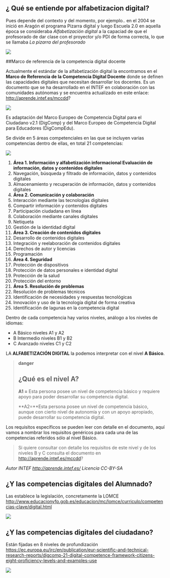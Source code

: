 ## ¿ Qué se entiende por alfabetizacion digital?
Pues depende del contexto y del momento, por ejemplo.. en el 2004 se inició en Aragón el programa Pizarra digital y luego Escuela 2.0 en aquella época se consideraba *Alfabetización digital* a la capaciad de que el profesorado de dar clase con el proyector y/o PDI de forma correcta, lo que se llamaba *La pizarra del profesorado*

![](/assets/HOJARUTA.jpg)

##Marco de referencia de la competencia digital docente

Actualmente el estándar de la alfabetización digital la encontramos en el **Marco de Referencia de la Competencia Digital Docente** donde se definen las capacidades digitales que necesitan desarrollar los docentes. Es un documento que se ha desarrollado en el INTEF en colaboración con las comunidades autónomas y se encuentra actualizado en este enlace: http://aprende.intef.es/mccdd?

![](/assets/marcodigital.jpg)

Es adaptación del Marco Europeo de Competencia Digital para el Ciudadano v2.1 (DigComp) y del Marco Europeo de Competencia Digital para Educadores (DigCompEdu).

Se divide en 5 áreas competenciales en las que se incluyen varias competencias dentro de ellas, en total 21 competencias:

![](/assets/competencias.jpg)

1. **Área 1. Información y alfabetización informacional
Evaluación de información, datos y contenidos digitales**
  1. Navegación, búsqueda y filtrado de información, datos y contenidos digitales
  1. Almacenamiento y recuperación de información, datos y contenidos digitales
1. **Área 2. Comunicación y colaboración**
  1. Interacción mediante las tecnologías digitales
  1. Compartir información y contenidos digitales
  1. Participación ciudadana en línea
  1. Colaboración mediante canales digitales
  1. Netiqueta
  1. Gestión de la identidad digital
1. **Área 3. Creación de contenidos digitales**
  1. Desarrollo de contenidos digitales
  1. Integración y reelaboración de contenidos digitales
  1. Derechos de autor y licencias
  1. Programación
1. **Área 4. Seguridad**
  1. Protección de dispositivos
  1. Protección de datos personales e identidad digital
  1. Protección de la salud
  1. Protección del entorno
1. **Área 5. Resolución de problemas**
  1. Resolución de problemas técnicos
  1. Identificación de necesidades y respuestas tecnológicas
  1. Innovación y uso de la tecnología digital de forma creativa
  1. Identificación de lagunas en la competencia digital

Dentro de cada competencia hay varios niveles, análogo a los niveles de idiomas:

* A Básico niveles A1 y A2
* B Intermedio niveles B1 y B2
* C Avanzado niveles C1 y C2

LA **ALFABETIZACIÓN DIGITAL** la podemos interpretar con el nivel **A Básico**.

>**danger**
>## ¿Qué es el nivel A?
>
>**A1 =** Esta persona posee un nivel de competencia básico y requiere apoyo para poder desarrollar su competencia digital.
>
>**A2=**Esta persona posee un nivel de competencia básico, aunque con cierto nivel de
autonomía y con un apoyo apropiado, puede desarrollar su competencia digital.

Los requisitos específicos se pueden leer con detalle en el documento, aquí vamos a nombrar los requisitos genéricos para cada una de las competencias referidos sólo al nivel Básico.

>Si quiere consultar con detalle los requisitos de este nivel y de los niveles B y C consulta el documento en http://aprende.intef.es/mccdd?

*Autor INTEF http://aprende.intef.es/ Licencia CC-BY-SA*

## ¿Y las competencias digitales del Alumnado?

Las establece la legislación, concretamente la LOMCE http://www.educacionyfp.gob.es/educacion/mc/lomce/curriculo/competencias-clave/digital.html

![](/assets/competencia-digital-log.png)

## ¿Y las competencias digitales del ciudadano?

Están fijadas en 8 niveles de profundización https://ec.europa.eu/jrc/en/publication/eur-scientific-and-technical-research-reports/digcomp-21-digital-competence-framework-citizens-eight-proficiency-levels-and-examples-use

![](/assets/competencia-digital-ciudadano.jpg)
